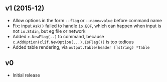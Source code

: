 
## v1 (2015-12)

* Allow options in the form `--flag` or `--name=value` before command name
* Fix: input `Ask()` failed to handle `io.EOF`, which can happen when input is not `io.Stdin`, but eg file or network
* Added `c.NewFlag(..)` to command, because `c.AddOption(clif.NewOption(...).IsFlag())` is too tedious
* Added table rendering, via `output.Table(header []string) *Table`


## v0

* Initial release
